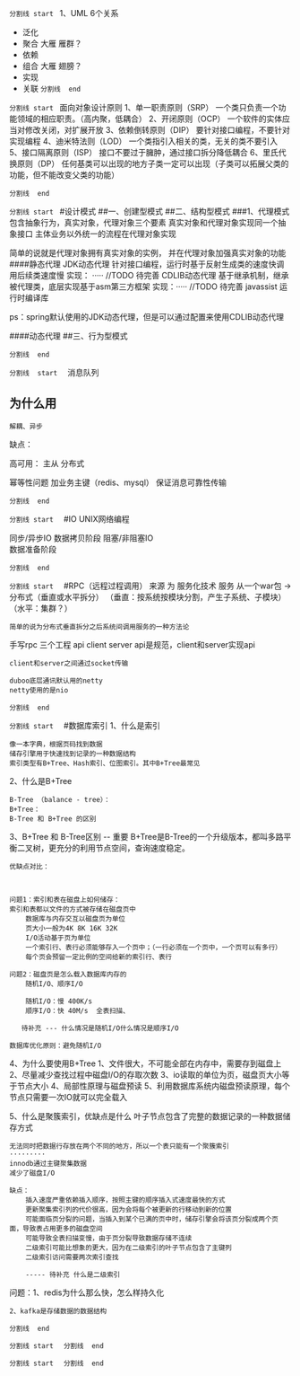 
``````````````````分割线 start ``````````````````
1、UML
6个关系
 * 泛化
 * 聚合 大雁 雁群？
 * 依赖
 * 组合 大雁 翅膀？
 * 实现
 * 关联
``````````````````分割线  end  ``````````````````

``````````````````分割线 start ``````````````````
面向对象设计原则
1、单一职责原则（SRP）
    一个类只负责一个功能领域的相应职责。（高内聚，低耦合）
2、开闭原则（OCP）
    一个软件的实体应当对修改关闭，对扩展开放
3、依赖倒转原则（DIP）
    要针对接口编程，不要针对实现编程
4、迪米特法则（LOD）
    一个类指引入相关的类，无关的类不要引入
5、接口隔离原则（ISP）
    接口不要过于臃肿，通过接口拆分降低耦合
6、里氏代换原则（DP）
    任何基类可以出现的地方子类一定可以出现（子类可以拓展父类的功能，但不能改变父类的功能）
   
``````````````````分割线  end  ``````````````````

``````````````````分割线 start ``````````````````
#设计模式
##一、创建型模式
##二、结构型模式
###1、代理模式
包含抽象行为，真实对象，代理对象三个要素
真实对象和代理对象实现同一个抽象接口
主体业务以外统一的流程在代理对象实现

简单的说就是代理对象拥有真实对象的实例，
并在代理对象加强真实对象的功能
####静态代理
JDK动态代理
    针对接口编程，运行时基于反射生成类的速度快调用后续类速度慢
    实现： ····· //TODO 待完善
CDLIB动态代理
    基于继承机制，继承被代理类，底层实现基于asm第三方框架
    实现：·····  //TODO 待完善
javassist
    运行时编译库

ps：spring默认使用的JDK动态代理，但是可以通过配置来使用CDLIB动态代理

####动态代理
##三、行为型模式

``````````````````分割线  end  ``````````````````

``````````````````分割线  start  ``````````````````
消息队列

## 为什么用
    解耦、异步

缺点：

高可用：
主从
分布式

幂等性问题
    加业务主键（redis、mysql）
保证消息可靠性传输
        
``````````````````分割线  end  ``````````````````

``````````````````分割线 start  ``````````````````
#IO
 UNIX网络编程
 
 同步/异步IO
    数据拷贝阶段
 阻塞/非阻塞IO      
    数据准备阶段

``````````````````分割线  end  ``````````````````

``````````````````分割线 start  ``````````````````
#RPC（远程过程调用）
来源
    为 服务化技术 服务
        从一个war包 -> 分布式（垂直或水平拆分）
        （垂直：按系统按模块分割，产生子系统、子模块）
        （水平：集群？）

    简单的说为分布式垂直拆分之后系统间调用服务的一种方法论

手写rpc
    三个工程 api client server
    api是规范，client和server实现api
    
    client和server之间通过socket传输
    
    duboo底层通讯默认用的netty
    netty使用的是nio
    


``````````````````分割线  end  ``````````````````

``````````````````分割线 start  ``````````````````
#数据库索引
1、什么是索引

    像一本字典，根据页码找到数据
    储存引擎用于快速找到记录的一种数据结构
    索引类型有B+Tree、Hash索引、位图索引。其中B+Tree最常见
    
2、什么是B+Tree

    B-Tree （balance - tree）：
    B+Tree：
    B-Tree 和 B+Tree 的区别
        
    
    
3、B+Tree 和 B-Tree区别 -- 重要
    B+Tree是B-Tree的一个升级版本，都叫多路平衡二叉树，更充分的利用节点空间，查询速度稳定。
    
    优缺点对比：
    
    
    
    问题1：索引和表在磁盘上如何储存：
    索引和表都以文件的方式被存储在磁盘页中
        数据库与内存交互以磁盘页为单位
        页大小一般为4K 8K 16K 32K
        I/O活动基于页为单位
        一个索引行、表行必须能够存入一个页中；（一行必须在一个页中，一个页可以有多行）
        每个页会预留一定比例的空间给新的索引行、表行
    
    问题2：磁盘页是怎么载入数据库内存的
        随机I/O、顺序I/O
        
        随机I/O：慢 400K/s
        顺序I/O：快 40M/s  全表扫描、 
        
       待补充 --- 什么情况是随机I/O什么情况是顺序I/O
    
    数据库优化原则：避免随机I/O
    
    
    
4、为什么要使用B+Tree
    1、文件很大，不可能全部在内存中，需要存到磁盘上
    2、尽量减少查找过程中磁盘I/O的存取次数
    3、io读取的单位为页，磁盘页大小等于节点大小
    4、局部性原理与磁盘预读
    5、利用数据库系统内磁盘预读原理，每个节点只需要一次IO就可以完全载入
    
5、什么是聚簇索引，优缺点是什么
    叶子节点包含了完整的数据记录的一种数据储存方式

    无法同时把数据行存放在两个不同的地方，所以一个表只能有一个聚簇索引
    ·········
    innodb通过主键聚集数据
    减少了磁盘I/O

    缺点：
        插入速度严重依赖插入顺序，按照主键的顺序插入式速度最快的方式
        更新聚集索引列的代价很高，因为会将每个被更新的行移动到新的位置
        可能面临页分裂的问题，当插入到某个已满的页中时，储存引擎会将该页分裂成两个页面，导致表占用更多的磁盘空间
        可能导致全表扫描变慢，由于页分裂导致数据存储不连续
        二级索引可能比想象的更大，因为在二级索引的叶子节点包含了主键列
        二级索引访问需要两次索引查找
        
        ----- 待补充 什么是二级索引

问题：1、redis为什么那么快，怎么样持久化

    2、kafka是存储数据的数据结构


``````````````````分割线  end  ``````````````````

``````````````````分割线 start  ``````````````````
``````````````````分割线  end  ``````````````````

``````````````````分割线 start  ``````````````````
``````````````````分割线  end  ``````````````````